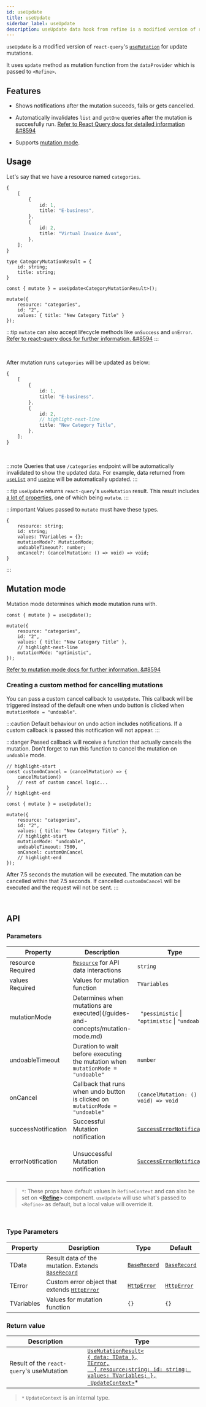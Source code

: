 ```yaml
---
id: useUpdate
title: useUpdate
siderbar_label: useUpdate
description: useUpdate data hook from refine is a modified version of react-query's useMutation for update mutations
---
```


`useUpdate` is a modified version of `react-query`'s [`useMutation`](https://react-query.tanstack.com/reference/useMutation#) for update mutations.

It uses `update` method as mutation function from the `dataProvider` which is passed to `<Refine>`.

## Features

* Shows notifications after the mutation suceeds, fails or gets cancelled.

* Automatically invalidates `list` and `getOne` queries after the mutation is succesfully run.
[Refer to React Query docs for detailed information &#8594](https://react-query.tanstack.com/guides/invalidations-from-mutations)

* Supports [mutation mode](#mutation-mode).


## Usage

Let's say that we have a resource named `categories`.

```ts title="https://api.fake-rest.refine.dev/categories"
{
    [
        {
            id: 1,
            title: "E-business",
        },
        {
            id: 2,
            title: "Virtual Invoice Avon",
        },
    ];
}
```

```tsx
type CategoryMutationResult = {
    id: string;
    title: string;
}

const { mutate } = useUpdate<CategoryMutationResult>();

mutate({ 
    resource: "categories", 
    id: "2",
    values: { title: "New Category Title" }
});
```

:::tip
`mutate` can also accept lifecycle methods like `onSuccess` and `onError`.
[Refer to react-query docs for further information. &#8594](https://react-query.tanstack.com/guides/mutations#mutation-side-effects)
:::

<br/>

After mutation runs `categories` will be updated as below:

```ts title="https://api.fake-rest.refine.dev/categories"
{
    [
        {
            id: 1,
            title: "E-business",
        },
        {
            id: 2,
            // highlight-next-line
            title: "New Category Title",
        },
    ];
}
```
<br/>

:::note
Queries that use `/categories` endpoint will be automatically invalidated to show the updated data. For example, data returned from [`useList`](useList.md) and [`useOne`](useOne.md) will be automatically updated.
:::

:::tip
`useUpdate` returns `react-query`'s `useMutation` result. This result includes [a lot of properties](https://react-query.tanstack.com/reference/useMutation), one of which being `mutate`.
:::

:::important
Values passed to `mutate` must have these types.

```tsx
{
    resource: string;
    id: string;
    values: TVariables = {};
    mutationMode?: MutationMode;
    undoableTimeout?: number;
    onCancel?: (cancelMutation: () => void) => void;
}
```
:::

## Mutation mode

Mutation mode determines which mode mutation runs with.

```tsx
const { mutate } = useUpdate();

mutate({
    resource: "categories",
    id: "2",
    values: { title: "New Category Title" },
    // highlight-next-line
    mutationMode: "optimistic",
});
```



[Refer to mutation mode docs for further information. &#8594](guides-and-concepts/mutation-mode.md)


### Creating a custom method for cancelling mutations
You can pass a custom cancel callback to `useUpdate`. This callback will be triggered instead of the default one when undo button is clicked when  `mutationMode = "undoable"`.

:::caution
Default behaviour on undo action includes notifications. If a custom callback is passed this notification will not appear.
:::

:::danger
Passed callback will receive a function that actually cancels the mutation. Don't forget to run this function to cancel the mutation on `undoable` mode.
```tsx
// highlight-start
const customOnCancel = (cancelMutation) => {
    cancelMutation()
    // rest of custom cancel logic...
}
// highlight-end

const { mutate } = useUpdate();

mutate({ 
    resource: "categories",
    id: "2",
    values: { title: "New Category Title" },
    // highlight-start  
    mutationMode: "undoable",
    undoableTimeout: 7500,
    onCancel: customOnCancel
    // highlight-end
});
```
After 7.5 seconds the mutation will be executed. The mutation can be cancelled within that 7.5 seconds. If cancelled `customOnCancel` will be executed and the request will not be sent.
:::

<br />

## API

### Parameters


| Property                                            | Description                                                                     | Type                                                                       | Default                                                      |
| --------------------------------------------------- | ------------------------------------------------------------------------------- | -------------------------------------------------------------------------- | ------------------------------------------------------------ |
| resource  <div className=" required">Required</div> | [`Resource`](/api-references/components/resource.md) for API data interactions  | `string`                                                                   |                                                              |
| values  <div className=" required">Required</div>   | Values for mutation function                                                    | `TVariables`                                                               | {}                                                           |
| mutationMode                                        | Determines when mutations are executed](/guides-and-concepts/mutation-mode.md)  | ` "pessimistic` \| `"optimistic` \| `"undoable"`                           | `"pessimistic"`*                                             |
| undoableTimeout                                     | Duration to wait before executing the mutation when `mutationMode = "undoable"` | `number`                                                                   | `5000ms`*                                                    |
| onCancel                                            | Callback that runs when undo button is clicked on `mutationMode = "undoable"`   | `(cancelMutation: () => void) => void`                                     |                                                              |
| successNotification                                 | Successful Mutation notification                                                | [`SuccessErrorNotification`](../../interfaces.md#successerrornotification) | "Successfully updated `resource`"                            |
| errorNotification                                   | Unsuccessful Mutation notification                                              | [`SuccessErrorNotification`](../../interfaces.md#successerrornotification) | "Error when updating `resource` (status code: `statusCode`)" |

>`*`: These props have default values in `RefineContext` and can also be set on **<[Refine](api-references/components/refine-config.md)>** component. `useUpdate` will use what's passed to `<Refine>` as default, but a local value will override it.

<br/>

### Type Parameters

| Property   | Desription                                                                         | Type                                          | Default                                       |
| ---------- | ---------------------------------------------------------------------------------- | --------------------------------------------- | --------------------------------------------- |
| TData      | Result data of the mutation. Extends [`BaseRecord`](../../interfaces.md#baserecord) | [`BaseRecord`](../../interfaces.md#baserecord) | [`BaseRecord`](../../interfaces.md#baserecord) |
| TError     | Custom error object that extends [`HttpError`](../../interfaces.md#httperror)      | [`HttpError`](../../interfaces.md#httperror)  | [`HttpError`](../../interfaces.md#httperror)  |
| TVariables | Values for mutation function                                                       | `{}`                                          | `{}`                                          |

### Return value

 | Description                               | Type                                                                                                                                                                                                     |
 | ----------------------------------------- | -------------------------------------------------------------------------------------------------------------------------------------------------------------------------------------------------------- |
 | Result of the `react-query`'s useMutation | [`UseMutationResult<`<br/>`{ data: TData },`<br/>`TError,`<br/>`  { resource:string; id: string; values: TVariables; },`<br/>` UpdateContext>`](https://react-query.tanstack.com/reference/useMutation)* |

>`*` `UpdateContext` is an internal type.

